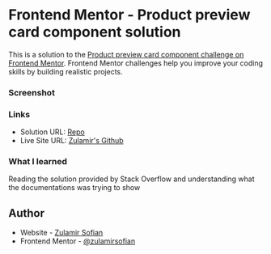 # Frontend Mentor - Product preview card component solution

This is a solution to the [Product preview card component challenge on Frontend Mentor](https://www.frontendmentor.io/challenges/product-preview-card-component-GO7UmttRfa). Frontend Mentor challenges help you improve your coding skills by building realistic projects. 

### Screenshot


### Links

- Solution URL: [Repo](https://github.com/zulamirsofian/Product-Preview-Card-Component)
- Live Site URL: [Zulamir's Github](https://github.com/zulamirsofian)



### What I learned

Reading the solution provided by Stack Overflow and understanding what the documentations was trying to show

## Author

- Website - [Zulamir Sofian](https://zulamirsofian.github.io/)
- Frontend Mentor - [@zulamirsofian](https://www.frontendmentor.io/profile/zulamirsofian)
